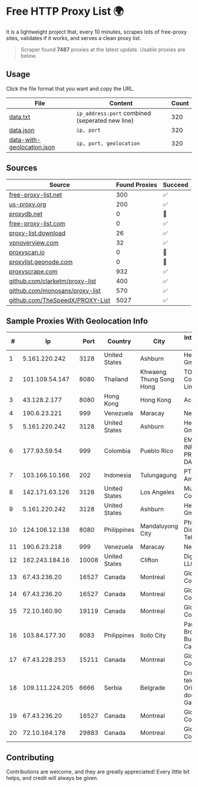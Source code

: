 
# Free HTTP Proxy List 🌍

It is a lightweight project that, every 10 minutes, scrapes lots of free-proxy sites, validates if it works, and serves a clean proxy list.


> Scraper found **7487** proxies at the latest update. Usable proxies are below.

## Usage

Click the file format that you want and copy the URL.


|File|Content|Count|
|----|-------|-----|
|[data.txt](https://raw.githubusercontent.com/themiralay/Proxy-List-World/master/data.txt)|`ip_address:port` combined (seperated new line)|320|
|[data.json](https://raw.githubusercontent.com/themiralay/Proxy-List-World/master/data.json)|`ip, port`|320|
|[data-with-geolocation.json](https://raw.githubusercontent.com/themiralay/Proxy-List-World/master/data-with-geolocation.json)|`ip, port, geolocation`|320|

## Sources

|Source|Found Proxies|Succeed|
|------|-------------|-------|
|[free-proxy-list.net](https://free-proxy-list.net)|300|✅|
|[us-proxy.org](https://www.us-proxy.org)|200|✅|
|[proxydb.net](http://proxydb.net)|0|🚫|
|[free-proxy-list.com](https://free-proxy-list.com/?page=&port=&type%5B%5D=http&type%5B%5D=https&up_time=0&search=Search)|0|✅|
|[proxy-list.download](https://www.proxy-list.download/HTTP)|26|✅|
|[vpnoverview.com](https://vpnoverview.com/privacy/anonymous-browsing/free-proxy-servers)|32|✅|
|[proxyscan.io](https://www.proxyscan.io)|0|🚫|
|[proxylist.geonode.com](https://proxylist.geonode.com/api/proxy-list?limit=300&page=1&sort_by=lastChecked&sort_type=desc&protocols=http,https)|0|🚫|
|[proxyscrape.com](https://api.proxyscrape.com/v2/?request=displayproxies&protocol=http&timeout=10000&country=all&ssl=all&anonymity=all)|932|✅|
|[github.com/clarketm/proxy-list](https://raw.githubusercontent.com/clarketm/proxy-list/master/proxy-list-raw.txt)|400|✅|
|[github.com/monosans/proxy-list](https://raw.githubusercontent.com/monosans/proxy-list/main/proxies/http.txt)|570|✅|
|[github.com/TheSpeedX/PROXY-List](https://raw.githubusercontent.com/TheSpeedX/PROXY-List/master/http.txt)|5027|✅|


## Sample Proxies With Geolocation Info

|#|Ip|Port|Country|City|Internet Service Provider|
|-|--|----|-------|----|-------------------------|
|1|5.161.220.242|3128|United States|Ashburn|Hetzner Online GmbH|
|2|101.109.54.147|8080|Thailand|Khwaeng Thung Song Hong|TOT Public Company Limited|
|3|43.128.2.177|8080|Hong Kong|Hong Kong|Aceville Pte.ltd|
|4|190.6.23.221|999|Venezuela|Maracay|Net Uno|
|5|5.161.220.242|3128|United States|Ashburn|Hetzner Online GmbH|
|6|177.93.59.54|999|Colombia|Pueblo Rico|EMP. DE TEC. E INF. DA PREVIDENCIA - DATAPREV|
|7|103.166.10.166|202|Indonesia|Tulungagung|PT. Yasmin Amanah Media|
|8|142.171.63.126|3128|United States|Los Angeles|Multacom Corporation|
|9|5.161.220.242|3128|United States|Ashburn|Hetzner Online GmbH|
|10|124.106.12.138|8080|Philippines|Mandaluyong City|Philippine Long Distance Telephone Co.|
|11|190.6.23.218|999|Venezuela|Maracay|Net Uno|
|12|162.243.184.16|10008|United States|Clifton|DigitalOcean, LLC|
|13|67.43.236.20|16527|Canada|Montreal|GloboTech Communications|
|14|67.43.236.20|16527|Canada|Montreal|GloboTech Communications|
|15|72.10.160.90|19119|Canada|Montreal|GloboTech Communications|
|16|103.84.177.30|8083|Philippines|Iloilo City|Panay Broadband / Buenavista Cable TV., Inc.|
|17|67.43.228.253|15211|Canada|Montreal|GloboTech Communications|
|18|109.111.224.205|6666|Serbia|Belgrade|Drustvo za telekomunikacije Orion telekom doo Beograd, Gandijeva 76a|
|19|67.43.236.20|16527|Canada|Montreal|GloboTech Communications|
|20|72.10.164.178|29883|Canada|Montreal|GloboTech Communications|



## Contributing

Contributions are welcome, and they are greatly appreciated! Every
little bit helps, and credit will always be given.

